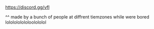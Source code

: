 https://discord.gg/vfl

^^
made by a bunch of people at diffrent tiemzones while were bored lololololololoolololol
